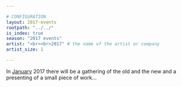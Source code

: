 ```yaml
---

# CONFIGURATION
layout: 2017-events
rootpath: "../../"
is_index: true
season: "2017 events"
artist: "<br><br>2017" # the name of the artist or company
artist_size: 1

---
```

In [January](/current/2017/19jan) 2017 there will be a gathering of the old and the new and a presenting of a small piece of work…
